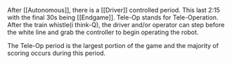 
After [[Autonomous]], there is a [[Driver]] controlled period. This last 2:15 with the final 30s being [[Endgame]]. Tele-Op stands for Tele-Operation. After the train whistle(i think-Q), the driver and/or operator can step before the white line and grab the controller to begin operating the robot. 

The Tele-Op period is the largest portion of the game and the majority of scoring occurs during this period. 

